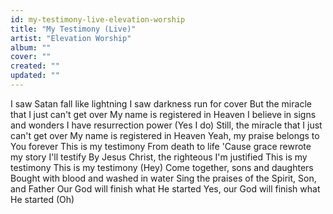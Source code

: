 ```yaml
---
id: my-testimony-live-elevation-worship
title: "My Testimony (Live)"
artist: "Elevation Worship"
album: ""
cover: ""
created: ""
updated: ""
---
```


I saw Satan fall like lightning
I saw darkness run for cover
But the miracle that I just can't get over
My name is registered in Heaven
I believe in signs and wonders
I have resurrection power (Yes I do)
Still, the miracle that I just can't get over
My name is registered in Heaven
Yeah, my praise belongs to You forever
This is my testimony
From death to life
'Cause grace rewrote my story
I'll testify
By Jesus Christ, the righteous
I'm justified
This is my testimony
This is my testimony (Hey)
Come together, sons and daughters
Bought with blood and washed in water
Sing the praises of the Spirit, Son, and Father
Our God will finish what He started
Yes, our God will finish what He started (Oh)